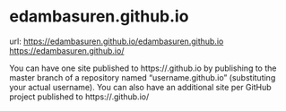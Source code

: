 # edambasuren.github.io


url: https://edambasuren.github.io/edambasuren.github.io
https://edambasuren.github.io/


You can have one site published to https://<username>.github.io by publishing to the master branch of a repository named “username.github.io” (substituting your actual username).
You can also have an additional site per GitHub project published to https://<username>.github.io/<project>

